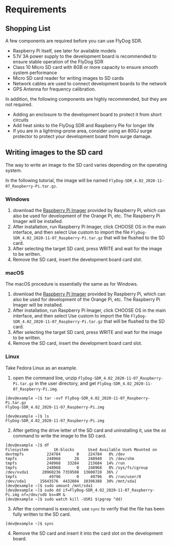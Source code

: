# Requirements

## Shopping List

A few components are required before you can use FlyDog SDR.

 - Raspberry Pi itself, see later for available models
 - 5.1V 3A power supply to the development board is recommended to ensure stable operation of the FlyDog SDR
 - Class 10 Micro SD card with 8GB or more capacity to ensure smooth system performance
 - Micro SD card reader for writing images to SD cards
 - Network cables are used to connect development boards to the network
 - GPS Antenna for frequency calibration.

In addition, the following components are highly recommended, but they are not required.

 - Adding an enclosure to the development board to protect it from short circuits
 - Add heat sinks to the FlyDog SDR and Raspberry Pie for longer life
 - If you are in a lightning-prone area, consider using an 800J surge protector to protect your development board from surge damage.

## Writing images to the SD card

The way to write an image to the SD card varies depending on the operating system.

In the following tutorial, the image will be named `FlyDog-SDR_4.02_2020-11-07_Raspberry-Pi.tar.gz`.

### Windows

 1. download the [Raspberry Pi Imager](https://mirrors.bfsu.edu.cn/raspberry-pi-os-images/imager/imager.exe) provided by Raspberry Pi, which can also be used for development of the Orange Pi, etc. The Raspberry Pi Imager will be installed.
 2. After installation, run Raspberry Pi Imager, click CHOOSE OS in the main interface, and then select Use custom to import the file `FlyDog-SDR_4.02_2020-11-07_Raspberry-Pi.tar.gz` that will be flushed to the SD card.
 3. After selecting the target SD card, press WRITE and wait for the image to be written.
 4. Remove the SD card, insert the development board card slot.

### macOS

The macOS procedure is essentially the same as for Windows.

 1. download the [Raspberry Pi Imager](https://mirrors.bfsu.edu.cn/raspberry-pi-os-images/imager/imager.dmg) provided by Raspberry Pi, which can also be used for development of the Orange Pi, etc. The Raspberry Pi Imager will be installed.
 2. After installation, run Raspberry Pi Imager, click CHOOSE OS in the main interface, and then select Use custom to import the file `FlyDog-SDR_4.02_2020-11-07_Raspberry-Pi.tar.gz` that will be flushed to the SD card.
 3. After selecting the target SD card, press WRITE and wait for the image to be written.
 4. Remove the SD card, insert the development board card slot.

### Linux

Take Fedora Linux as an example.

 1. open the command line, unzip `FlyDog-SDR_4.02_2020-11-07_Raspberry-Pi.tar.gz` in the user directory, and get `FlyDog-SDR_4.02_2020-11-07_Raspberry-Pi.img`.
```
[dev@example ~]$ tar -xvf FlyDog-SDR_4.02_2020-11-07_Raspberry-Pi.tar.gz
FlyDog-SDR_4.02_2020-11-07_Raspberry-Pi.img

[dev@example ~]$ ls
FlyDog-SDR_4.02_2020-11-07_Raspberry-Pi.img
```
 2. After getting the drive letter of the SD card and uninstalling it, use the `dd` command to write the image to the SD card.
```
[dev@example ~]$ df
Filesystem           1K-blocks      Used Available Use% Mounted on
devtmpfs          224784       0    224784   0% /dev
tmpfs             248968      28    248940   1% /dev/shm
tmpfs             248968   33284    215684  14% /run
tmpfs             248968       0    248968   0% /sys/fs/cgroup
/dev/xvda1      20960236 7359508  13600728  36% /
tmpfs              49796       0     49796   0% /run/user/0
/dev/sda1      15643576  4432804  10396388  30% /mnt/sda1
[dev@example ~]$ sudo umount /mnt/sda1
[dev@example ~]$ sudo dd if=FlyDog-SDR_4.02_2020-11-07_Raspberry-Pi.img of=/dev/sdb bs=4M &
[dev@example ~]$ sudo watch kill -USR1 $(pgrep ^dd)
```
 3. After the command is executed, use `sync` to verify that the file has been fully written to the SD card.
```
[dev@example ~]$ sync
```
 4. Remove the SD card and insert it into the card slot on the development board.
